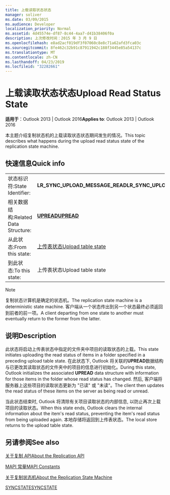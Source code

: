 ```yaml
---
title: 上载读取状态状态
manager: soliver
ms.date: 03/09/2015
ms.audience: Developer
localization_priority: Normal
ms.assetid: 4d45574e-df87-8c44-4aa7-d41b38406f0a
description: 上次修改时间：2015 年 3 月 9 日
ms.openlocfilehash: e8ad2acf019df3f07060c8e8c71a62afd3fca03c
ms.sourcegitcommit: 8fe462c32b91c87911942c188f3445e85a54137c
ms.translationtype: MT
ms.contentlocale: zh-CN
ms.lasthandoff: 04/23/2019
ms.locfileid: "32282661"
---
```

# <a name="upload-read-status-state"></a><span data-ttu-id="7697e-103">上载读取状态状态</span><span class="sxs-lookup"><span data-stu-id="7697e-103">Upload Read Status State</span></span>

  
  
<span data-ttu-id="7697e-104">**适用于**：Outlook 2013 | Outlook 2016</span><span class="sxs-lookup"><span data-stu-id="7697e-104">**Applies to**: Outlook 2013 | Outlook 2016</span></span> 
  
 <span data-ttu-id="7697e-105">本主题介绍复制状态机的上载读取状态状态期间发生的情况。</span><span class="sxs-lookup"><span data-stu-id="7697e-105">This topic describes what happens during the upload read status state of the replication state machine.</span></span> 
  
## <a name="quick-info"></a><span data-ttu-id="7697e-106">快速信息</span><span class="sxs-lookup"><span data-stu-id="7697e-106">Quick info</span></span>

|||
|:-----|:-----|
|<span data-ttu-id="7697e-107">状态标识符:</span><span class="sxs-lookup"><span data-stu-id="7697e-107">State Identifier:</span></span>  <br/> |<span data-ttu-id="7697e-108">**LR_SYNC_UPLOAD_MESSAGE_READ**</span><span class="sxs-lookup"><span data-stu-id="7697e-108">**LR_SYNC_UPLOAD_MESSAGE_READ**</span></span> <br/> |
|<span data-ttu-id="7697e-109">相关数据结构:</span><span class="sxs-lookup"><span data-stu-id="7697e-109">Related Data Structure:</span></span>  <br/> |<span data-ttu-id="7697e-110">**[UPREAD](upread.md)**</span><span class="sxs-lookup"><span data-stu-id="7697e-110">**[UPREAD](upread.md)**</span></span> <br/> |
|<span data-ttu-id="7697e-111">从此状态:</span><span class="sxs-lookup"><span data-stu-id="7697e-111">From this state:</span></span>  <br/> |[<span data-ttu-id="7697e-112">上传表状态</span><span class="sxs-lookup"><span data-stu-id="7697e-112">Upload table state</span></span>](upload-table-state.md) <br/> |
|<span data-ttu-id="7697e-113">到此状态:</span><span class="sxs-lookup"><span data-stu-id="7697e-113">To this state:</span></span>  <br/> |<span data-ttu-id="7697e-114">上传表状态</span><span class="sxs-lookup"><span data-stu-id="7697e-114">Upload table state</span></span>  <br/> |
   
> [!NOTE]
> <span data-ttu-id="7697e-115">复制状态计算机是确定的状态机。</span><span class="sxs-lookup"><span data-stu-id="7697e-115">The replication state machine is a deterministic state machine.</span></span> <span data-ttu-id="7697e-116">客户端从一个状态传出到另一个状态最终必须返回到前者的前一项。</span><span class="sxs-lookup"><span data-stu-id="7697e-116">A client departing from one state to another must eventually return to the former from the latter.</span></span> 
  
## <a name="description"></a><span data-ttu-id="7697e-117">说明</span><span class="sxs-lookup"><span data-stu-id="7697e-117">Description</span></span>

<span data-ttu-id="7697e-118">此状态将启动上传表状态中指定的文件夹中项目的读取状态的上载。</span><span class="sxs-lookup"><span data-stu-id="7697e-118">This state initiates uploading the read status of items in a folder specified in a preceding upload table state.</span></span> <span data-ttu-id="7697e-119">在此状态下, Outlook 将关联的**UPREAD**数据结构与已更改其读取状态的文件夹中的项目的信息进行初始化。</span><span class="sxs-lookup"><span data-stu-id="7697e-119">During this state, Outlook initializes the associated **UPREAD** data structure with information for those items in the folder whose read status has changed.</span></span> <span data-ttu-id="7697e-120">然后, 客户端将服务器上这些项目的读取状态更新为 "已读" 或 "未读"。</span><span class="sxs-lookup"><span data-stu-id="7697e-120">The client then updates the read status of these items on the server as being read or unread.</span></span> 
  
<span data-ttu-id="7697e-121">当此状态结束时, Outlook 将清除有关项目读取状态的内部信息, 以防止再次上载项目的读取状态。</span><span class="sxs-lookup"><span data-stu-id="7697e-121">When this state ends, Outlook clears the internal information about the item's read status, preventing the item's read status from being uploaded again.</span></span> <span data-ttu-id="7697e-122">本地存储将返回到上传表状态。</span><span class="sxs-lookup"><span data-stu-id="7697e-122">The local store returns to the upload table state.</span></span>
  
## <a name="see-also"></a><span data-ttu-id="7697e-123">另请参阅</span><span class="sxs-lookup"><span data-stu-id="7697e-123">See also</span></span>



[<span data-ttu-id="7697e-124">关于复制 API</span><span class="sxs-lookup"><span data-stu-id="7697e-124">About the Replication API</span></span>](about-the-replication-api.md)
  
[<span data-ttu-id="7697e-125">MAPI 常量</span><span class="sxs-lookup"><span data-stu-id="7697e-125">MAPI Constants</span></span>](mapi-constants.md)
  
[<span data-ttu-id="7697e-126">关于复制状态机</span><span class="sxs-lookup"><span data-stu-id="7697e-126">About the Replication State Machine</span></span>](about-the-replication-state-machine.md)
  
[<span data-ttu-id="7697e-127">SYNCSTATE</span><span class="sxs-lookup"><span data-stu-id="7697e-127">SYNCSTATE</span></span>](syncstate.md)

